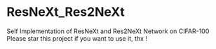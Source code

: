# ResNeXt_Res2NeXt
Self Implementation of ResNeXt and Res2NeXt Network on CIFAR-100
Please star this project if you want to use it, thx !
